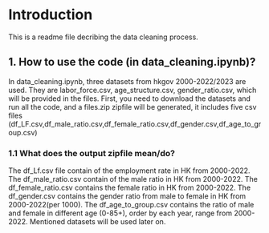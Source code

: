# Introduction

This is a readme file decribing the data cleaning process.

## 1. How to use the code (in data_cleaning.ipynb)?

In data_cleaning.ipynb, three datasets from hkgov 2000-2022/2023 are used.
They are labor_force.csv, age_structure.csv, gender_ratio.csv, which will be provided in the files.
First, you need to download the datasets and run all the code, and a files.zip zipfile will be generated, it includes five csv files (df_LF.csv,df_male_ratio.csv,df_female_ratio.csv,df_gender.csv,df_age_to_group.csv)

### 1.1 What does the output zipfile mean/do?

The df_Lf.csv file contain of the employment rate in HK from 2000-2022.
The df_male_ratio.csv contain of the male ratio in HK from 2000-2022.
The df_female_ratio.csv contains the female ratio in HK from 2000-2022.
The df_gender.csv contains the gender ratio from male to female in HK from 2000-2022(per 1000).
The df_age_to_group.csv contains the ratio of male and female in different age (0-85+), order by each year, range from 2000-2022.
Mentioned datasets will be used later on.
